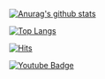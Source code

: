 [![Anurag's github stats](https://github-readme-stats.vercel.app/api?username=kthss01)](https://github.com/anuraghazra/github-readme-stats)

[![Top Langs](https://github-readme-stats.vercel.app/api/top-langs/?username=kthss01&langs_count=10&hide=c,c++)](https://github.com/anuraghazra/github-readme-stats)

[![Hits](https://hits.seeyoufarm.com/api/count/incr/badge.svg?url=https%3A%2F%2Fgithub.com%2Fkthss01%2F&count_bg=%2379C83D&title_bg=%23555555&icon=&icon_color=%23E7E7E7&title=hits&edge_flat=false)](https://hits.seeyoufarm.com)

[![Youtube Badge](https://img.shields.io/badge/Youtube-ff0000?style=flat-square&logo=youtube&link=https://www.youtube.com/channel/UCjF9ezfKlh_wsGpoZ-QuJeQ)](https://www.youtube.com/channel/UCjF9ezfKlh_wsGpoZ-QuJeQ)
